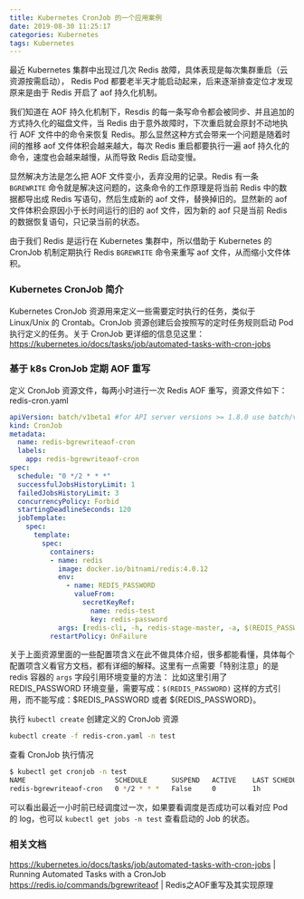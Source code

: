 ```yaml
---
title: Kubernetes CronJob 的一个应用案例
date: 2019-08-30 11:25:17
categories: Kubernetes
tags: Kubernetes
---
```


最近 Kubernetes 集群中出现过几次 Redis 故障，具体表现是每次集群重启（云资源按需启动）， Redis Pod 都要老半天才能启动起来，后来逐渐排查定位才发现原来是由于 Redis 开启了 aof 持久化机制。

我们知道在 AOF 持久化机制下，Resdis 的每一条写命令都会被同步、并且追加的方式持久化的磁盘文件，当 Redis 由于意外故障时，下次重启就会原封不动地执行 AOF 文件中的命令来恢复 Redis。那么显然这种方式会带来一个问题是随着时间的推移 aof 文件体积会越来越大，每次 Redis 重启都要执行一遍 aof 持久化的命令，速度也会越来越慢，从而导致 Redis 启动变慢。

显然解决方法是怎么把 AOF 文件变小，丢弃没用的记录。Redis 有一条 `BGREWRITE` 命令就是解决这问题的，这条命令的工作原理是将当前 Redis 中的数据都导出成 Redis 写语句，然后生成新的 aof 文件，替换掉旧的。显然新的 aof 文件体积会原因小于长时间运行的旧的 aof 文件，因为新的 aof 只是当前 Redis 的数据恢复语句，只记录当前的状态。

由于我们 Redis 是运行在 Kubernetes 集群中，所以借助于 Kubernetes 的 CronJob 机制定期执行 Redis `BGREWRITE` 命令来重写 aof 文件，从而缩小文件体积。

### Kubernetes CronJob 简介
Kubernetes CronJob 资源用来定义一些需要定时执行的任务，类似于 Linux/Unix 的 Crontab。CronJob 资源创建后会按照写的定时任务规则启动 Pod 执行定义的任务。关于 CronJob 更详细的信息见这里：https://kubernetes.io/docs/tasks/job/automated-tasks-with-cron-jobs

### 基于 k8s CronJob 定期 AOF 重写
定义 CronJob 资源文件，每两小时进行一次 Redis AOF 重写，资源文件如下：
redis-cron.yaml
```yaml
apiVersion: batch/v1beta1 #for API server versions >= 1.8.0 use batch/v1beta1
kind: CronJob
metadata:
  name: redis-bgrewriteaof-cron
  labels:
    app: redis-bgrewriteaof-cron
spec:
  schedule: "0 */2 * * *"
  successfulJobsHistoryLimit: 1
  failedJobsHistoryLimit: 3
  concurrencyPolicy: Forbid
  startingDeadlineSeconds: 120
  jobTemplate:
    spec:
      template:
        spec:
          containers:
          - name: redis
            image: docker.io/bitnami/redis:4.0.12
            env:
              - name: REDIS_PASSWORD
                valueFrom:
                  secretKeyRef:
                    name: redis-test
                    key: redis-password
            args: [redis-cli, -h, redis-stage-master, -a, $(REDIS_PASSWORD), BGREWRITEAOF]
          restartPolicy: OnFailure
```
关于上面资源里面的一些配置项含义在此不做具体介绍，很多都能看懂，具体每个配置项含义看官方文档，都有详细的解释。这里有一点需要「特别注意」的是 redis
容器的 `args` 字段引用环境变量的方法：
比如这里引用了 REDIS_PASSWORD 环境变量，需要写成：`$(REDIS_PASSWORD)` 这样的方式引用，而不能写成：$REDIS_PASSWORD 或者 ${REDIS_PASSWORD}。

执行 `kubectl create` 创建定义的 CronJob 资源
```bash
kubectl create -f redis-cron.yaml -n test
```

查看 CronJob 执行情况
```bash
$ kubectl get cronjob -n test
NAME                      SCHEDULE      SUSPEND   ACTIVE    LAST SCHEDULE   AGE
redis-bgrewriteaof-cron   0 */2 * * *   False     0         1h              14h
```
可以看出最近一小时前已经调度过一次，如果要看调度是否成功可以看对应 Pod 的 log，也可以 `kubectl get jobs -n test` 查看启动的 Job 的状态。

### 相关文档
https://kubernetes.io/docs/tasks/job/automated-tasks-with-cron-jobs | Running Automated Tasks with a CronJob
https://redis.io/commands/bgrewriteaof | Redis之AOF重写及其实现原理
